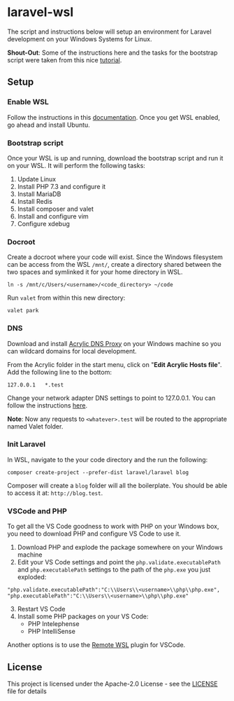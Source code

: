 # laravel-wsl

The script and instructions below will setup an environment for Laravel development on your Windows Systems for Linux.

**Shout-Out**: Some of the instructions here and the tasks for the bootstrap script were taken from this nice [tutorial](https://dev-squared.com/2018/05/15/getting-started-with-laravel-development-on-windows-subsystem-for-linux-with-vs-code-a-complete-guide/).

## Setup

### Enable WSL

Follow the instructions in this [documentation](https://docs.microsoft.com/en-us/windows/wsl/install-win10). Once you get WSL enabled, go ahead and install Ubuntu.

### Bootstrap script

Once your WSL is up and running, download the bootstrap script and run it on your WSL. It will perform the following tasks:

1. Update Linux
2. Install PHP 7.3 and configure it
3. Install MariaDB
4. Install Redis
5. Install composer and valet
6. Install and configure vim
7. Configure xdebug

### Docroot

Create a docroot where your code will exist. Since the Windows filesystem can be access from the WSL `/mnt/`, create a directory shared between the two spaces and symlinked it for your home directory in WSL.

```
ln -s /mnt/c/Users/<username>/<code_directory> ~/code
```

Run `valet` from within this new directory:

```
valet park
```

### DNS

Download and install [Acrylic DNS Proxy](http://mayakron.altervista.org/wikibase/show.php?id=AcrylicHome) on your Windows machine so you can wildcard domains for local development.

From the Acrylic folder in the start menu, click on "**Edit Acrylic Hosts file**". Add the following line to the bottom:

```
127.0.0.1   *.test
```

Change your network adapter DNS settings to point to 127.0.0.1. You can follow the instructions [here](https://www.windowscentral.com/how-change-your-pcs-dns-settings-windows-10).

**Note**: Now any requests to `<whatever>.test` will be routed to the appropriate named Valet folder.

### Init Laravel

In WSL, navigate to the your code directory and the run the following:

```
composer create-project --prefer-dist laravel/laravel blog
```

Composer will create a `blog` folder will all the boilerplate. You should be able to access it at: ``http://blog.test``.

### VSCode and PHP

To get all the VS Code goodness to work with PHP on your Windows box, you need to download PHP and configure VS Code to use it.

1. Download PHP and explode the package somewhere on your Windows machine
2. Edit your VS Code settings and point the `php.validate.executablePath` and `php.executablePath` settings to the path of the `php.exe` you just exploded:
```
"php.validate.executablePath":"C:\\Users\\<username>\\php\\php.exe",
"php.executablePath":"C:\\Users\\<username>\\php\\php.exe"
```
3. Restart VS Code
4. Install some PHP packages on your VS Code:
   * PHP Intelephense
   * PHP IntelliSense

Another options is to use the [Remote WSL](https://code.visualstudio.com/remote-tutorials/wsl/run-in-wsl) plugin for VSCode.

## License

This project is licensed under the Apache-2.0 License - see the [LICENSE](LICENSE) file for details
